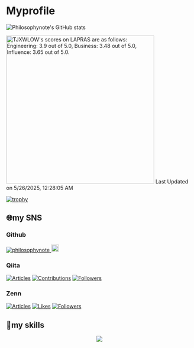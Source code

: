 
# Myprofile

![Philosophynote's GitHub stats](https://github-stats-philosophynotes-projects.vercel.app/api?username=philosophynote&count_private=true&show_icons=true)



<!--START_SECTION:lapras-card-->
<p ><a href="https://lapras.com/public/TJXWLOW" target="_blank" rel="noopener noreferrer"><img alt="TJXWLOW's scores on LAPRAS are as follows: Engineering: 3.9 out of 5.0, Business: 3.48 out of 5.0, Influence: 3.65 out of 5.0." src="https://lapras-card-generator.vercel.app/api/svg?e=3.9&b=3.48&i=3.65&b1=%23020e27&b2=%230e5593&i1=%2303102f&i2=%231688bf&l=en" width="400" ></a>  
Last Updated on 5/26/2025, 12:28:05 AM</p>
<!--END_SECTION:lapras-card-->

[![trophy](https://github-profile-trophy.vercel.app/?username=philosophynote)](https://github.com/ryo-ma/github-profile-trophy)

## :globe_with_meridians:my SNS 

### Github

  <a href="https://github.com/philosophynote/philosophynote/">
    <img src="https://komarev.com/ghpvc/?username=philosophynote" alt="philosophynote" />
  </a>
  <a href="https://github.com/philosophynote">
    <img height="20" src="https://img.shields.io/github/followers/philosophynote?label=follow&logo=github&style=flat" />
  </a>

### Qiita

  <a href="https://qiita.com/philosophy_note"><img src="https://badgen.org/img/qiita/philosophy_note/articles?style=plastic" alt="Articles" /></a>
  <a href="https://qiita.com/philosophy_note"><img src="https://badgen.org/img/qiita/philosophy_note/contributions?style=plastic" alt="Contributions" /></a>
  <a href="https://qiita.com/philosophy_note"><img src="https://badgen.org/img/qiita/philosophy_note/followers?style=plastic" alt="Followers" /></a>  

### Zenn
  <a href="https://zenn.dev/adverdest"><img src="https://badgen.org/img/zenn/adverdest/articles?style=plastic" alt="Articles" /></a>
  <a href="https://zenn.dev/adverdest"><img src="https://badgen.org/img/zenn/adverdest/likes?style=plastic" alt="Likes" /></a>
  <a href="https://zenn.dev/adverdest"><img src="https://badgen.org/img/zenn/adverdest/followers?style=plastic" alt="Followers" /></a>

  
## :penguin:my skills  
<p align="center"> 
  <a href="https://skillicons.dev">
    <img src="https://skillicons.dev/icons?i=html,css,bootstrap,js,ts,jquery,react,ruby,rails,py,django,fastapi,aws,github,docker,sentry,mysql,postgres,vscode,githubactions&theme=light&perline=5" />
  </a>
</p>